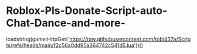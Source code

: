 # Roblox-Pls-Donate-Script-auto-Chat-Dance-and-more-
loadstring(game:HttpGet('https://raw.githubusercontent.com/tobi437a/Scripts/refs/heads/main/f2c56a0dd95a364742c541d5.lua'))()
